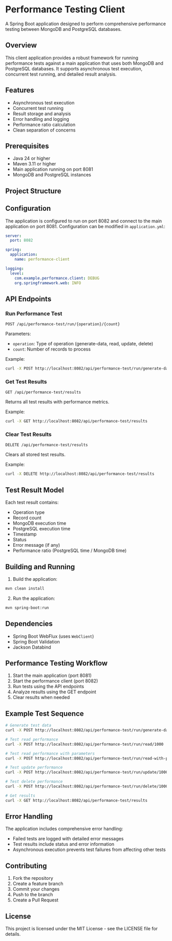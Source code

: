 # Performance Testing Client

A Spring Boot application designed to perform comprehensive performance testing between MongoDB and PostgreSQL databases.

## Overview

This client application provides a robust framework for running performance tests against a main application that uses both MongoDB and PostgreSQL databases. It supports asynchronous test execution, concurrent test running, and detailed result analysis.

## Features

- Asynchronous test execution
- Concurrent test running
- Result storage and analysis
- Error handling and logging
- Performance ratio calculation
- Clean separation of concerns

## Prerequisites

- Java 24 or higher
- Maven 3.11 or higher
- Main application running on port 8081
- MongoDB and PostgreSQL instances

## Project Structure

## Configuration

The application is configured to run on port 8082 and connect to the main application on port 8081. Configuration can be modified in `application.yml`:

```yaml
server:
  port: 8082

spring:
  application:
    name: performance-client

logging:
  level:
    com.example.performance.client: DEBUG
    org.springframework.web: INFO
```

## API Endpoints

### Run Performance Test
```http
POST /api/performance-test/run/{operation}/{count}
```

Parameters:
- `operation`: Type of operation (generate-data, read, update, delete)
- `count`: Number of records to process

Example:
```bash
curl -X POST http://localhost:8082/api/performance-test/run/generate-data/1000
```

### Get Test Results
```http
GET /api/performance-test/results
```

Returns all test results with performance metrics.

Example:
```bash
curl -X GET http://localhost:8082/api/performance-test/results
```

### Clear Test Results
```http
DELETE /api/performance-test/results
```

Clears all stored test results.

Example:
```bash
curl -X DELETE http://localhost:8082/api/performance-test/results
```

## Test Result Model

Each test result contains:
- Operation type
- Record count
- MongoDB execution time
- PostgreSQL execution time
- Timestamp
- Status
- Error message (if any)
- Performance ratio (PostgreSQL time / MongoDB time)

## Building and Running

1. Build the application:
```bash
mvn clean install
```

2. Run the application:
```bash
mvn spring-boot:run
```

## Dependencies

* Spring Boot WebFlux (uses `WebClient`)
* Spring Boot Validation
* Jackson Databind

## Performance Testing Workflow

1. Start the main application (port 8081)
2. Start the performance client (port 8082)
3. Run tests using the API endpoints
4. Analyze results using the GET endpoint
5. Clear results when needed

## Example Test Sequence

```bash
# Generate test data
curl -X POST http://localhost:8082/api/performance-test/run/generate-data/1000

# Test read performance
curl -X POST http://localhost:8082/api/performance-test/run/read/1000

# Test read performance with parameters
curl -X POST http://localhost:8082/api/performance-test/run/read-with-params/0?name=Product%2010&category=Category%202

# Test update performance
curl -X POST http://localhost:8082/api/performance-test/run/update/1000

# Test delete performance
curl -X POST http://localhost:8082/api/performance-test/run/delete/1000

# Get results
curl -X GET http://localhost:8082/api/performance-test/results
```

## Error Handling

The application includes comprehensive error handling:
- Failed tests are logged with detailed error messages
- Test results include status and error information
- Asynchronous execution prevents test failures from affecting other tests

## Contributing

1. Fork the repository
2. Create a feature branch
3. Commit your changes
4. Push to the branch
5. Create a Pull Request

## License

This project is licensed under the MIT License - see the LICENSE file for details. 